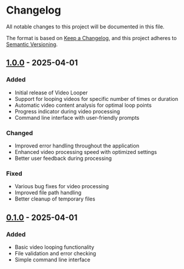 # Changelog

All notable changes to this project will be documented in this file.

The format is based on [Keep a Changelog](https://keepachangelog.com/en/1.0.0/),
and this project adheres to [Semantic Versioning](https://semver.org/spec/v2.0.0.html).

## [1.0.0] - 2025-04-01

### Added
- Initial release of Video Looper
- Support for looping videos for specific number of times or duration
- Automatic video content analysis for optimal loop points
- Progress indicator during video processing
- Command line interface with user-friendly prompts

### Changed
- Improved error handling throughout the application
- Enhanced video processing speed with optimized settings
- Better user feedback during processing

### Fixed
- Various bug fixes for video processing
- Improved file path handling
- Better cleanup of temporary files

## [0.1.0] - 2025-04-01

### Added
- Basic video looping functionality
- File validation and error checking
- Simple command line interface

[Unreleased]: https://github.com/yourusername/video_looper/compare/v1.0.0...HEAD
[1.0.0]: https://github.com/yourusername/video_looper/compare/v0.1.0...v1.0.0
[0.1.0]: https://github.com/yourusername/video_looper/releases/tag/v0.1.0
